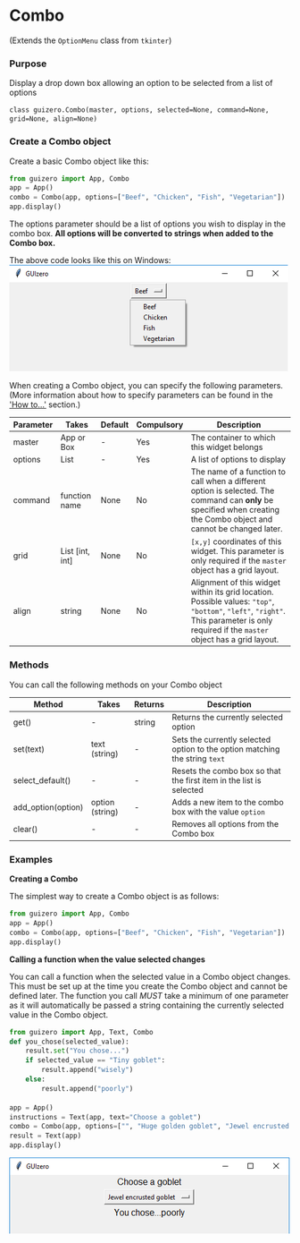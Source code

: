 # Combo

(Extends the `OptionMenu` class from `tkinter`)

### Purpose
Display a drop down box allowing an option to be selected from a list of options

```
class guizero.Combo(master, options, selected=None, command=None, grid=None, align=None)
```

### Create a Combo object

Create a basic Combo object like this:

```python
from guizero import App, Combo
app = App()
combo = Combo(app, options=["Beef", "Chicken", "Fish", "Vegetarian"])
app.display()
```

The options parameter should be a list of options you wish to display in the combo box. **All options will be converted to strings when added to the Combo box.**

The above code looks like this on Windows:
![Combo on Windows](images/combo_windows.png)


When creating a Combo object, you can specify the following parameters. (More information about how to specify parameters can be found in the ['How to...'](./howto/) section.)

| Parameter | Takes | Default | Compulsory | Description                         |
| --------- | --------- | ------- | ---------- | -------------------------|
| master    | App or Box   | - | Yes       | The container to which this widget belongs
| options   | List    | -  | Yes         | A list of options to display |
| command | function name | None | No   | The name of a function to call when a different option is selected. The command can **only** be specified when creating the Combo object and cannot be changed later. |
| grid   | List [int, int]   | None     | No         | `[x,y]` coordinates of this widget. This parameter is only required if the `master` object has a grid layout. |
| align   | string     | None     | No         | Alignment of this widget within its grid location. Possible values: `"top"`, `"bottom"`, `"left"`, `"right"`. This parameter is only required if the `master` object has a grid layout.  |



### Methods

You can call the following methods on your Combo object

| Method        | Takes     | Returns    | Description                |
| ------------- | ------------- | ---------- | -------------------------- |
| get()  | -  | string          | Returns the currently selected option |
| set(text)   | text (string)         | -         | Sets the currently selected option to the option matching the string `text`       |
| select_default() | - | - |  Resets the combo box so that the first item in the list is selected |
| add_option(option) | option (string) | - |  Adds a new item to the combo box with the value `option` |
| clear() | - | - |  Removes all options from the Combo box |



### Examples

**Creating a Combo**

The simplest way to create a Combo object is as follows:

```python
from guizero import App, Combo
app = App()
combo = Combo(app, options=["Beef", "Chicken", "Fish", "Vegetarian"])
app.display()
```

**Calling a function when the value selected changes**

You can call a function when the selected value in a Combo object changes. This must be set up at the time you create the Combo object and cannot be defined later. The function you call *MUST* take a minimum of one parameter as it will automatically be passed a string containing the currently selected value in the Combo object.

```python
from guizero import App, Text, Combo
def you_chose(selected_value):
    result.set("You chose...")
    if selected_value == "Tiny goblet":
        result.append("wisely")
    else:
        result.append("poorly")

app = App()
instructions = Text(app, text="Choose a goblet")
combo = Combo(app, options=["", "Huge golden goblet", "Jewel encrusted goblet", "Tiny goblet"], command=you_chose)
result = Text(app)
app.display()
```

![Combo calling a function](images/combo_function_windows.png)
